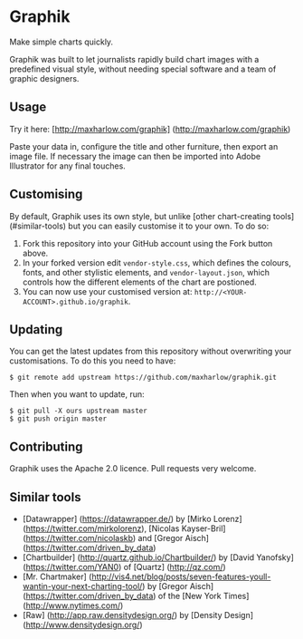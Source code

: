 Graphik
=======

Make simple charts quickly.

Graphik was built to let journalists rapidly build chart images with a predefined visual style, without needing special software and a team of graphic designers.


Usage
-----

Try it here: [http://maxharlow.com/graphik] (http://maxharlow.com/graphik)

Paste your data in, configure the title and other furniture, then export an image file. If necessary the image can then be imported into Adobe Illustrator for any final touches.


Customising
-----------

By default, Graphik uses its own style, but unlike [other chart-creating tools] (#similar-tools) but you can easily customise it to your own. To do so:

1. Fork this repository into your GitHub account using the Fork button above.
2. In your forked version edit `vendor-style.css`, which defines the colours, fonts, and other stylistic elements, and `vendor-layout.json`, which controls how the different elements of the chart are postioned.
3. You can now use your customised version at: `http://<YOUR-ACCOUNT>.github.io/graphik`.


Updating
--------

You can get the latest updates from this repository without overwriting your customisations. To do this you need to have:

    $ git remote add upstream https://github.com/maxharlow/graphik.git

Then when you want to update, run:

    $ git pull -X ours upstream master
    $ git push origin master


Contributing
------------

Graphik uses the Apache 2.0 licence. Pull requests very welcome.


Similar tools
-------------

* [Datawrapper] (https://datawrapper.de/) by [Mirko Lorenz] (https://twitter.com/mirkolorenz), [Nicolas Kayser-Bril] (https://twitter.com/nicolaskb) and [Gregor Aisch] (https://twitter.com/driven_by_data)
* [Chartbuilder] (http://quartz.github.io/Chartbuilder/) by [David Yanofsky] (https://twitter.com/YAN0) of [Quartz] (http://qz.com/)
* [Mr. Chartmaker] (http://vis4.net/blog/posts/seven-features-youll-wantin-your-next-charting-tool/) by [Gregor Aisch] (https://twitter.com/driven_by_data) of the [New York Times] (http://www.nytimes.com/)
* [Raw] (http://app.raw.densitydesign.org/) by [Density Design] (http://www.densitydesign.org/)
